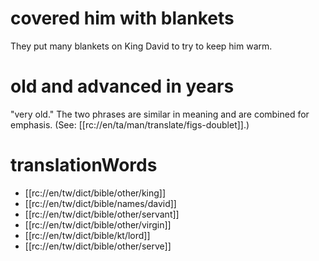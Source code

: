 # covered him with blankets

They put many blankets on King David to try to keep him warm.

# old and advanced in years

"very old." The two phrases are similar in meaning and are combined for emphasis. (See: [[rc://en/ta/man/translate/figs-doublet]].)

# translationWords

* [[rc://en/tw/dict/bible/other/king]]
* [[rc://en/tw/dict/bible/names/david]]
* [[rc://en/tw/dict/bible/other/servant]]
* [[rc://en/tw/dict/bible/other/virgin]]
* [[rc://en/tw/dict/bible/kt/lord]]
* [[rc://en/tw/dict/bible/other/serve]]